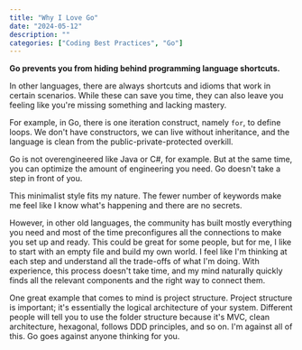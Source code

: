 ```yaml
---
title: "Why I Love Go"
date: "2024-05-12"
description: ""
categories: ["Coding Best Practices", "Go"]
---
```


**Go prevents you from hiding behind programming language shortcuts.**

In other languages, there are always shortcuts and idioms that work in certain scenarios. While these can save you time, they can also leave you feeling like you're missing something and lacking mastery.

For example, in Go, there is one iteration construct, namely `for`, to define loops. We don't have constructors, we can live without inheritance, and the language is clean from the public-private-protected overkill.

Go is not overengineered like Java or C#, for example. But at the same time, you can optimize the amount of engineering you need. Go doesn't take a step in front of you.

This minimalist style fits my nature. The fewer number of keywords make me feel like I know what's happening and there are no secrets.

However, in other old languages, the community has built mostly everything you need and most of the time preconfigures all the connections to make you set up and ready. This could be great for some people, but for me, I like to start with an empty file and build my own world. I feel like I'm thinking at each step and understand all the trade-offs of what I'm doing. With experience, this process doesn't take time, and my mind naturally quickly finds all the relevant components and the right way to connect them.

One great example that comes to mind is project structure. Project structure is important; it's essentially the logical architecture of your system. Different people will tell you to use the folder structure because it's MVC, clean architecture, hexagonal, follows DDD principles, and so on. I'm against all of this. Go goes against anyone thinking for you.
